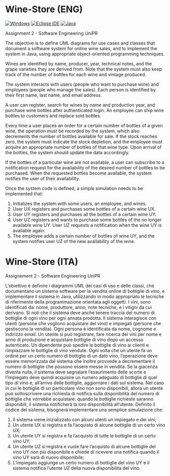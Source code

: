# Wine-Store (ENG)

[![Windows](https://img.shields.io/badge/Windows-11-blue?style=flat-square&logo=windows&logoColor=white)](https://www.microsoft.com/windows/) [![Eclipse IDE](https://img.shields.io/badge/Eclipse%20IDE-2021--09-5B69E8?style=flat-square&logo=eclipse-ide&logoColor=white)](https://www.eclipse.org/ide/) [![Java](https://img.shields.io/badge/Java-11-ED8B00?style=flat-square&logo=java&logoColor=white)](https://www.oracle.com/java/technologies/javase-jdk11-downloads.html)

Assignment 2 - Software Engineering UniPR

The objective is to define UML diagrams for use cases and classes that document a software system for online wine sales, and to implement the system in Java, using appropriate object-oriented programming techniques.

Wines are identified by name, producer, year, technical notes, and the grape varieties they are derived from. Note that the system must also keep track of the number of bottles for each wine and vintage produced.

The system interacts with users (people who want to purchase wine) and employees (people who manage the sales). Each person is identified by their first name, last name, and email address.

A user can register, search for wines by name and production year, and purchase wine bottles after authenticated login. An employee can ship wine bottles to customers and replace sold bottles.

Every time a user places an order for a certain number of bottles of a given wine, the operation must be recorded by the system, which also decrements the number of bottles available for sale. If the stock reaches zero, the system must indicate the stock depletion, and the employee must acquire an appropriate number of bottles of that wine type. Upon arrival of the bottles, the system should update the data accordingly.

If the bottles of a particular wine are not available, a user can subscribe to a notification request for the availability of the desired number of bottles to be purchased. When the requested bottles become available, the system notifies the user of their availability.

Once the system code is defined, a simple simulation needs to be implemented that:
1) Initializes the system with some users, an employee, and wines.
2) User UX registers and purchases some bottles of a certain wine UX.
3) User UY registers and purchases all the bottles of a certain wine UY.
4) User UZ registers and wants to purchase some bottles of the no longer available wine UY. User UZ requests a notification when the wine UY is available again.
5) The employee adds a certain number of bottles of wine UY, and the system notifies user UZ of the new availability of the wine.

# Wine-Store (ITA)

Assignement 2 - Software Engineering UniPR

L’obiettivo è definire i diagrammi UML dei casi di uso e delle classi, che documentano un sistema
software per la vendita online di bottiglie di vino, e implementare il sistema in Java, utilizzando in
modo appropriato le tecniche di riferimento della programmazione orientata agli oggetti.
I vini, sono identificati da: nome, produttore, anno, note tecniche, e i vitigni da cui derivano. Si noti
che il sistema deve anche tenere traccia del numero di bottiglie di ogni vino per ogni annata prodotta.
Il sistema interagisce con utenti (persone che vogliono acquistare del vino) e impiegati (persone che
gestiscono la vendita). Ogni persona è identificata da nome, cognome e indirizzo email.
Un utente si può registrare, fare ricerca dei vini per nome e anno di produzione e acquistare bottiglie
di vino dopo un accesso autenticato. Un dipendente può spedire le bottiglie di vino ai clienti e
rimpiazzare le bottiglie di vino vendute.
Ogni volta che un utente fa un ordine per un certo numero di bottiglie di un dato vino, l’operazione
deve essere memorizzata dal sistema che inoltre provvede a decrementare il numero di bottiglie che
possono essere messe in vendita. Se la giacenza diventa nulla, il sistema deve segnalare l’esaurimento
delle scorte e l’impiegato deve quindi acquisire un numero adeguato di bottiglie di quel tipo di vino
e, all’arrivo delle bottiglie, aggiornare i dati sul sistema.
Nel caso in cui le bottiglie di un particolare vino non sono disponibili, allora un utente può
sottoscrivere una richiesta di notifica sulla disponibilità del numero di bottiglie che vorrebbe
acquistare: quando le bottiglie richieste saranno disponibili, il sistema notificherà la loro disponibilità
all’utente.
Definito il codice del sistema, bisognerà implementare una semplice simulazione che:
1) Il sistema viene inizializzato con alcuni utenti un impiegato e dei vini;
2) Un utente UX si registra e fa l’acquisto di alcune bottiglie di un certo vino UX;
2) Un utente UY si registra e fa l’acquisto di tutte le bottiglie di un certo vino UY;
3) Un utente UZ si registra e vuole fare l’acquisto di alcune bottiglie del vino UY non più disponibile
e chiede di ricevere una notifica quando il vino UY sarà di nuovo disponibile;
4) L’impiegato aggiunge un certo numero di bottiglie del vino UY e il sistema notifica l’utente UZ
della nuova disponibilità del vino.
